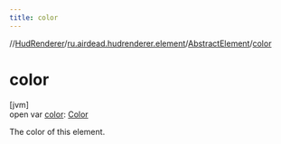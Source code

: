```yaml
---
title: color
---
```

//[HudRenderer](../../../index.html)/[ru.airdead.hudrenderer.element](../index.html)/[AbstractElement](index.html)/[color](color.html)



# color



[jvm]\
open var [color](color.html): [Color](../../ru.airdead.hudrenderer.utility/-color/index.html)



The color of this element.




